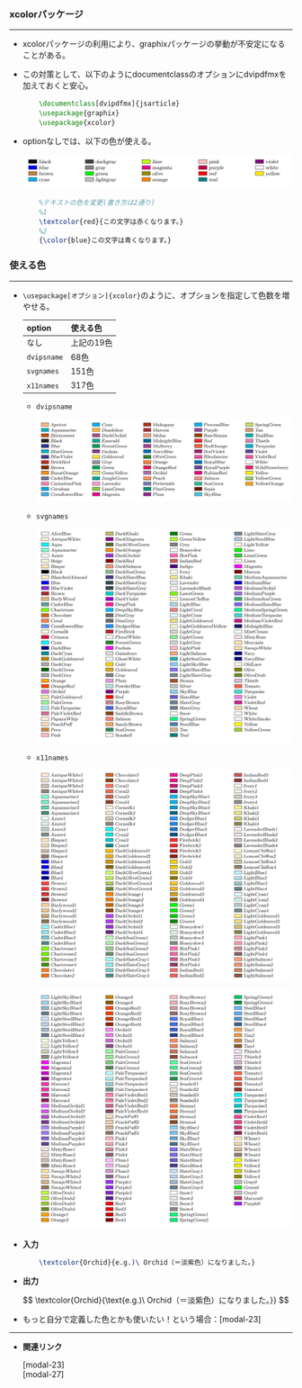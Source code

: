 <!--12-->
<!--文字色指定(xcolorパッケージ)-->

### xcolorパッケージ

---

- xcolorパッケージの利用により、graphixパッケージの挙動が不安定になることがある。
- この対策として、以下のようにdocumentclassのオプションにdvipdfmxを加えておくと安心。
    
    ```latex
        \documentclass[dvipdfmx]{jsarticle}
        \usepackage{graphix}
        \usepackage{xcolor}
    ```
    
- optionなしでは、以下の色が使える。
    
    ![xcolorパッケージ：オプションなし](./xcolor-text-color/1.png)
    
    ```latex
        %テキストの色を変更(書き方は2通り)
        %1
        \textcolor{red}{この文字は赤くなります。}
        %2
        {\color{blue}この文字は青くなります。}
    ```
    

### 使える色

---

- `\usepackage[オプション]{xcolor}`のように、オプションを指定して色数を増やせる。
    
    
    | **option** | **使える色** |
    | --- | --- |
    | なし | 上記の19色 |
    | `dvipsname` | 68色 |
    | `svgnames` | 151色 |
    | `x11names` | 317色 |

    - `dvipsname`
        
        ![オプション：dvipsname](./xcolor-text-color/2.png)
        
    - `svgnames`
        
        ![オプション：svgnames](./xcolor-text-color/3.png)
        
    - `x11names`
      
        ![オプション：x11names（1枚目）](./xcolor-text-color/4.png)

        ![オプション：x11names（2枚目）](./xcolor-text-color/5.png)
    
- **入力**
    ```latex
        \textcolor{Orchid}{e.g.)\ Orchid（＝淡紫色）になりました。}
    ```
- **出力**
    <div>
    $$
    \textcolor{Orchid}{\text{e.g.)\ Orchid（＝淡紫色）になりました。}}
    $$
    </div>

- もっと自分で定義した色とかも使いたい！という場合：[modal-23]<!--(マクロ)色を定義して使う-->


---

- **関連リンク**

    <div class="related-link-wrapper">
      [modal-23]<!--色を定義して使う（マクロ）--><br>
      [modal-27]<!--ハイパーリンクをつける（hyperrefパッケージ）-->
    </div>